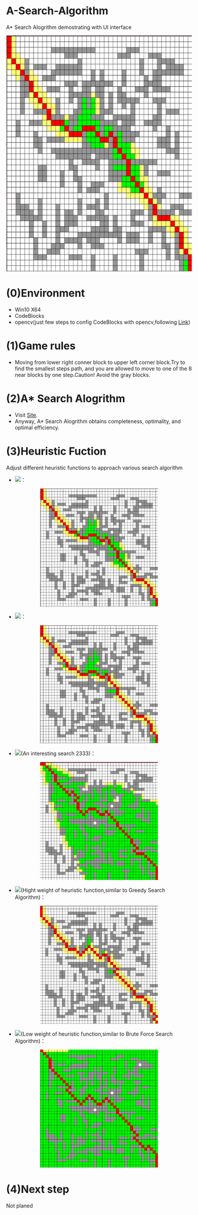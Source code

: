 # A-Search-Algorithm
A* Search Alogrithm demostrating with UI interface
<p align="center">
  <img src="https://github.com/bizhili/A-Search-Alogrithm/blob/main/pic/sqrt(xxplusyy).png" width="640" height="640">
</p>

# (0)Environment
- Win10 X64
- CodeBlocks
- opencv(just few steps to config CodeBlocks with opencv,following [Link](https://blog.csdn.net/libizhide/article/details/108417216?spm=1001.2014.3001.5501))

# (1)Game rules
- Moving from lower right conner block to upper left corner block.Try to find the smallest steps path, and you are allowed to move to one of the 8 near blocks by one step.Caution! Avoid the gray blocks.

# (2)A* Search Alogrithm
- Visit [Site](https://en.wikipedia.org/wiki/A*_search_algorithm).
- Anyway, A* Search Alogrithm obtains completeness, optimality, and optimal efficiency.

# (3)Heuristic Fuction
Adjust different heuristic functions to approach various search algorithm
- <img src="https://render.githubusercontent.com/render/math?math=h(n)=\sqrt{x_n^2%2By_n^2}">：

<p align="center">
  <img src="https://github.com/bizhili/A-Search-Alogrithm/blob/main/pic/sqrt(xxplusyy).png" width="320" height="320">
</p>

- <img src="https://render.githubusercontent.com/render/math?math=h(n)=|x_n|%2B|y_n|">：

<p align="center">
  <img src="https://github.com/bizhili/A-Search-Alogrithm/blob/main/pic/abs(x)plusabs(y).png" width="320" height="320">
</p>

- <img src="https://render.githubusercontent.com/render/math?math=h(n)=|x_n-y_n|">(An interesting search 2333)：

<p align="center">
  <img src="https://github.com/bizhili/A-Search-Alogrithm/blob/main/pic/x-y.png" width="320" height="320">
</p>

- <img src="https://render.githubusercontent.com/render/math?math=h(n)=\sqrt{x_n^2%2By_n^2}*1000">(Hight weight of heuristic function,similar to Greedy Search Algorithm)：

<p align="center">
  <img src="https://github.com/bizhili/A-Search-Alogrithm/blob/main/pic/sqrt(xxplusyy)1000.png" width="320" height="320">
</p>

- <img src="https://render.githubusercontent.com/render/math?math=h(n)=\sqrt{x_n^2%2By_n^2}/1000">(Low weight of heuristic function,similar to Brute Force Search Algorithm)：

<p align="center">
  <img src="https://github.com/bizhili/A-Search-Alogrithm/blob/main/pic/sqrt(xxplusyy)divide1000.png" width="320" height="320">
</p>

# (4)Next step
Not planed





